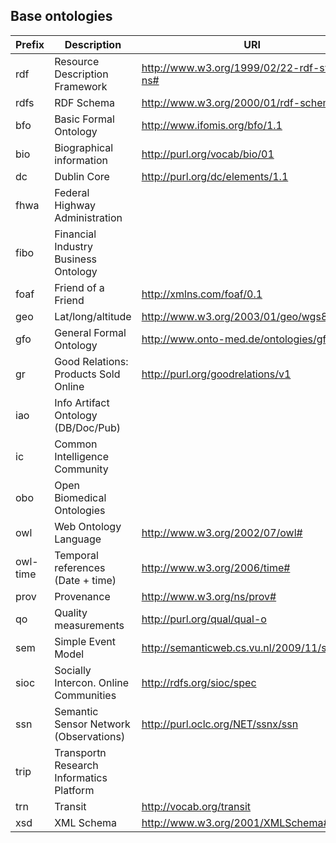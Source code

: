 ## Base ontologies

Prefix   | Description                               | URI
-------- | ----------------------------------------- | ---
rdf      | Resource Description Framework            | http://www.w3.org/1999/02/22-rdf-syntax-ns#
rdfs     | RDF Schema                                | http://www.w3.org/2000/01/rdf-schema#
bfo      | Basic Formal Ontology                     | http://www.ifomis.org/bfo/1.1
bio      | Biographical information                  | http://purl.org/vocab/bio/01
dc       | Dublin Core                               | http://purl.org/dc/elements/1.1
fhwa     | Federal Highway Administration            |
fibo     | Financial Industry Business Ontology      |
foaf     | Friend of a Friend                        | http://xmlns.com/foaf/0.1
geo      | Lat/long/altitude                         | http://www.w3.org/2003/01/geo/wgs84_pos#
gfo      | General Formal Ontology                   | http://www.onto-med.de/ontologies/gfo.owl#
gr       | Good Relations: Products Sold Online      | http://purl.org/goodrelations/v1
iao      | Info Artifact Ontology (DB/Doc/Pub)       |
ic       | Common Intelligence Community             |
obo      | Open Biomedical Ontologies                |
owl      | Web Ontology Language                     | http://www.w3.org/2002/07/owl#
owl-time | Temporal references (Date + time)         | http://www.w3.org/2006/time#
prov     | Provenance                                | http://www.w3.org/ns/prov#
qo       | Quality measurements                      | http://purl.org/qual/qual-o
sem      | Simple Event Model                        | http://semanticweb.cs.vu.nl/2009/11/sem/
sioc     | Socially Intercon. Online Communities     | http://rdfs.org/sioc/spec
ssn      | Semantic Sensor Network (Observations)    | http://purl.oclc.org/NET/ssnx/ssn
trip     | Transportn Research Informatics Platform  |
trn      | Transit                                   | http://vocab.org/transit
xsd      | XML Schema                                | http://www.w3.org/2001/XMLSchema#

